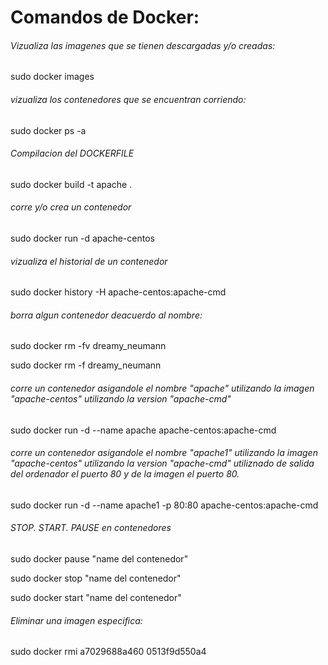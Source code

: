 # Comandos de Docker:

###### Vizualiza las imagenes que se tienen descargadas y/o creadas:

sudo docker images

###### vizualiza los contenedores que se encuentran corriendo:

sudo docker ps -a

###### Compilacion del DOCKERFILE

sudo docker build -t apache .

###### corre y/o crea un contenedor

sudo docker run -d apache-centos

###### vizualiza el historial de un contenedor

sudo docker history -H apache-centos:apache-cmd

###### borra algun contenedor deacuerdo al nombre:

sudo docker rm -fv dreamy_neumann

sudo docker rm -f dreamy_neumann

###### corre un contenedor asigandole el nombre "apache" utilizando la imagen "apache-centos" utilizando la version "apache-cmd"

sudo docker run -d --name apache apache-centos:apache-cmd

###### corre un contenedor asigandole el nombre "apache1" utilizando la imagen "apache-centos" utilizando la version "apache-cmd" utiliznado de salida del ordenador el puerto 80 y de la imagen el puerto 80.

sudo docker run -d --name apache1 -p 80:80  apache-centos:apache-cmd

###### STOP. START. PAUSE en contenedores

sudo docker pause "name del contenedor"

sudo docker stop "name del contenedor"

sudo docker start "name del contenedor"

###### Eliminar una imagen especifica:

sudo docker rmi a7029688a460 0513f9d550a4

